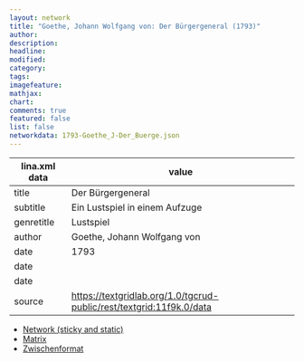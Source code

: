 ```yaml
---
layout: network
title: "Goethe, Johann Wolfgang von: Der Bürgergeneral (1793)"
author:
description:
headline:
modified:
category:
tags:
imagefeature: 
mathjax: 
chart: 
comments: true
featured: false
list: false
networkdata: 1793-Goethe_J-Der_Buerge.json
---
```

lina.xml data  | value
------------- | -------------
title|Der Bürgergeneral
subtitle|Ein Lustspiel in einem Aufzuge
genretitle|Lustspiel
author|Goethe, Johann Wolfgang von
date|1793
date|
date|
source|https://textgridlab.org/1.0/tgcrud-public/rest/textgrid:11f9k.0/data


* [Network (sticky and static)](/network106)
* [Matrix](/matrix106)
* [Zwischenformat](/lina106 )

